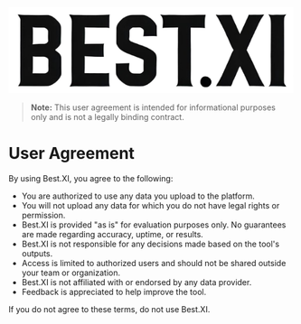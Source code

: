 ![Best.XI Logo](best_xi_logo.png)

> **Note:** This user agreement is intended for informational purposes only and is not a legally binding contract.

# User Agreement

By using Best.XI, you agree to the following:

- You are authorized to use any data you upload to the platform.
- You will not upload any data for which you do not have legal rights or permission.
- Best.XI is provided "as is" for evaluation purposes only. No guarantees are made regarding accuracy, uptime, or results.
- Best.XI is not responsible for any decisions made based on the tool's outputs.
- Access is limited to authorized users and should not be shared outside your team or organization.
- Best.XI is not affiliated with or endorsed by any data provider.
- Feedback is appreciated to help improve the tool.

If you do not agree to these terms, do not use Best.XI. 